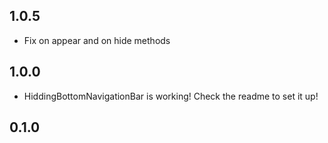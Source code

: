 ## 1.0.5

* Fix on appear and on hide methods

## 1.0.0

* HiddingBottomNavigationBar is working! Check the readme to set it up!

## 0.1.0


